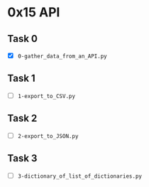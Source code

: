 # 0x15 API

## Task 0
- [x] `0-gather_data_from_an_API.py`

## Task 1
- [ ] `1-export_to_CSV.py`

## Task 2
- [ ] `2-export_to_JSON.py`

## Task 3
- [ ] `3-dictionary_of_list_of_dictionaries.py`
